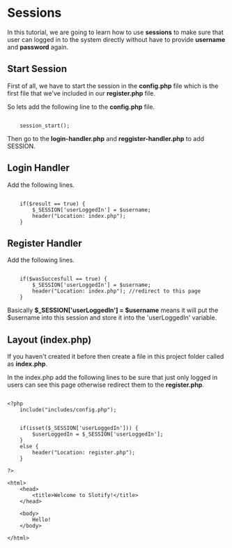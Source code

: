 # Sessions

In this tutorial, we are going to learn how to use **sessions** to make sure that user can logged in to the system directly without have to provide **username** and **password** again.

## Start Session

First of all, we have to start the session in the **config.php** file which is the first file that we've included in our **register.php** file.

So lets add the following line to the **config.php** file.

~~~~

	session_start();

~~~~

Then go to the **login-handler.php** and **reggister-handler.php** to add SESSION.

## Login Handler

Add the following lines.

~~~~

	if($result == true) {
		$_SESSION['userLoggedIn'] = $username;
		header("Location: index.php");
	}

~~~~

## Register Handler

Add the following lines.

~~~~

	if($wasSuccesfull == true) {
		$_SESSION['userLoggedIn'] = $username;
		header("Location: index.php"); //redirect to this page
	}

~~~~

Basically **$_SESSION['userLoggedIn'] = $username** means it will put the $username into this session and store it into the 'userLoggedIn' variable.

## Layout (index.php)

If you haven't created it before then create a file in this project folder called as **index.php**.

In the index.php add the following lines to be sure that just only logged in users can see this page otherwise redirect them to the **register.php**.

~~~~

<?php
	include("includes/config.php");


	if(isset($_SESSION['userLoggedIn'])) {
		$userLoggedIn = $_SESSION['userLoggedIn'];
	}
	else {
		header("Location: register.php");
	}

?>

<html>
	<head>
		<title>Welcome to Slotify!</title>
	</head>

	<body>
		Hello!
	</body>

</html>

~~~~



